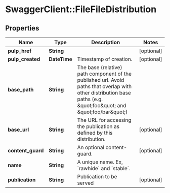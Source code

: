 # SwaggerClient::FileFileDistribution

## Properties
Name | Type | Description | Notes
------------ | ------------- | ------------- | -------------
**pulp_href** | **String** |  | [optional] 
**pulp_created** | **DateTime** | Timestamp of creation. | [optional] 
**base_path** | **String** | The base (relative) path component of the published url. Avoid paths that                     overlap with other distribution base paths (e.g. \&quot;foo\&quot; and \&quot;foo/bar\&quot;) | 
**base_url** | **String** | The URL for accessing the publication as defined by this distribution. | [optional] 
**content_guard** | **String** | An optional content-guard. | [optional] 
**name** | **String** | A unique name. Ex, &#x60;rawhide&#x60; and &#x60;stable&#x60;. | 
**publication** | **String** | Publication to be served | [optional] 


